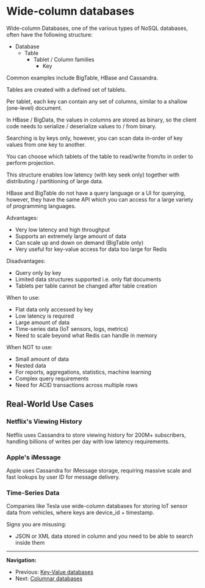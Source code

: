 # Wide-column databases

Wide-column Databases, one of the various types of NoSQL databases, often have the following structure:

- Database
    - Table
        - Tablet / Column families
            - Key

Common examples include BigTable, HBase and Cassandra.

Tables are created with a defined set of tablets.

Per tablet, each key can contain any set of columns, similar to a shallow (one-level) document.

In HBase / BigData, the values in columns are stored as binary, so the client code needs to serialize / deserialize values to / from binary.

Searching is by keys only, however, you can scan data in-order of key values from one key to another.

You can choose which tablets of the table to read/write from/to in order to perform projection.

This structure enables low latency (with key seek only) together with distributing / partitioning of large data.

HBase and BigTable do not have a query language or a UI for querying, however, they have the same API which you can access for a large variety of programming languages.

Advantages:

- Very low latency and high throughput
- Supports an extremely large amount of data
- Can scale up and down on demand (BigTable only)
- Very useful for key-value access for data too large for Redis

Disadvantages:

- Query only by key
- Limited data structures supported i.e. only flat documents
- Tablets per table cannot be changed after table creation

When to use:

- Flat data only accessed by key
- Low latency is required
- Large amount of data
- Time-series data (IoT sensors, logs, metrics)
- Need to scale beyond what Redis can handle in memory

When NOT to use:

- Small amount of data
- Nested data
- For reports, aggregations, statistics, machine learning
- Complex query requirements
- Need for ACID transactions across multiple rows

## Real-World Use Cases

### Netflix's Viewing History
Netflix uses Cassandra to store viewing history for 200M+ subscribers, handling billions of writes per day with low latency requirements.

### Apple's iMessage
Apple uses Cassandra for iMessage storage, requiring massive scale and fast lookups by user ID for message delivery.

### Time-Series Data
Companies like Tesla use wide-column databases for storing IoT sensor data from vehicles, where keys are device_id + timestamp.

Signs you are misusing:

- JSON or XML data stored in column and you need to be able to search inside them

---

**Navigation:**

- Previous: [Key-Value databases](./key-value-dbs.md)
- Next: [Columnar databases](./columnar-dbs.md)
